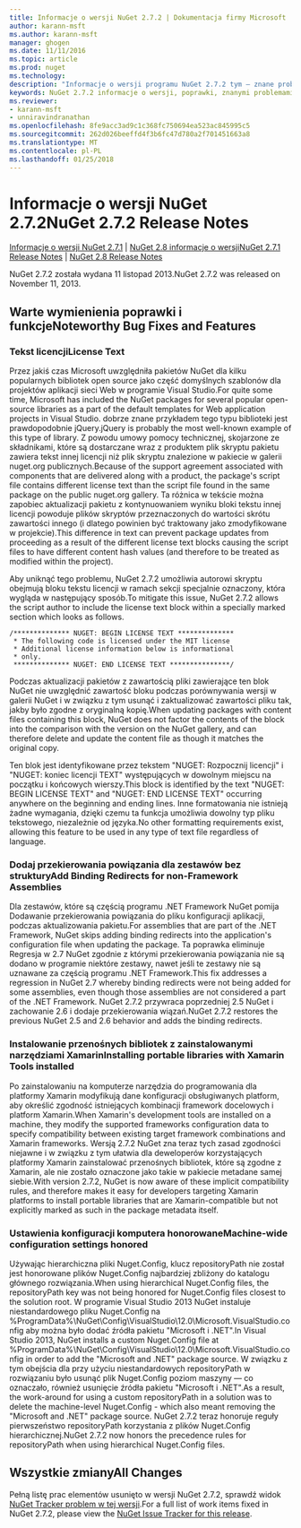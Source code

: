 ```yaml
---
title: Informacje o wersji NuGet 2.7.2 | Dokumentacja firmy Microsoft
author: karann-msft
ms.author: karann-msft
manager: ghogen
ms.date: 11/11/2016
ms.topic: article
ms.prod: nuget
ms.technology: 
description: "Informacje o wersji programu NuGet 2.7.2 tym — znane problemy, poprawki, dodatkowe funkcje i dcr."
keywords: NuGet 2.7.2 informacje o wersji, poprawki, znanymi problemami, nowe funkcje, dcr
ms.reviewer:
- karann-msft
- unniravindranathan
ms.openlocfilehash: 8fe9acc3ad9c1c368fc750694ea523ac845995c5
ms.sourcegitcommit: 262d026beeffd4f3b6fc47d780a2f701451663a8
ms.translationtype: MT
ms.contentlocale: pl-PL
ms.lasthandoff: 01/25/2018
---
```

# <a name="nuget-272-release-notes"></a><span data-ttu-id="0db15-104">Informacje o wersji NuGet 2.7.2</span><span class="sxs-lookup"><span data-stu-id="0db15-104">NuGet 2.7.2 Release Notes</span></span>

<span data-ttu-id="0db15-105">[Informacje o wersji NuGet 2.7.1](../release-notes/nuget-2.7.1.md) | [NuGet 2.8 informacje o wersji](../release-notes/nuget-2.8.md)</span><span class="sxs-lookup"><span data-stu-id="0db15-105">[NuGet 2.7.1 Release Notes](../release-notes/nuget-2.7.1.md) | [NuGet 2.8 Release Notes](../release-notes/nuget-2.8.md)</span></span>

<span data-ttu-id="0db15-106">NuGet 2.7.2 została wydana 11 listopad 2013.</span><span class="sxs-lookup"><span data-stu-id="0db15-106">NuGet 2.7.2 was released on November 11, 2013.</span></span>

## <a name="noteworthy-bug-fixes-and-features"></a><span data-ttu-id="0db15-107">Warte wymienienia poprawki i funkcje</span><span class="sxs-lookup"><span data-stu-id="0db15-107">Noteworthy Bug Fixes and Features</span></span>

### <a name="license-text"></a><span data-ttu-id="0db15-108">Tekst licencji</span><span class="sxs-lookup"><span data-stu-id="0db15-108">License Text</span></span>
<span data-ttu-id="0db15-109">Przez jakiś czas Microsoft uwzględniła pakietów NuGet dla kilku popularnych bibliotek open source jako część domyślnych szablonów dla projektów aplikacji sieci Web w programie Visual Studio.</span><span class="sxs-lookup"><span data-stu-id="0db15-109">For quite some time, Microsoft has included the NuGet packages for several popular open-source libraries as a part of the default templates for Web application projects in Visual Studio.</span></span> <span data-ttu-id="0db15-110">dobrze znane przykładem tego typu biblioteki jest prawdopodobnie jQuery.</span><span class="sxs-lookup"><span data-stu-id="0db15-110">jQuery is probably the most well-known example of this type of library.</span></span> <span data-ttu-id="0db15-111">Z powodu umowy pomocy technicznej, skojarzone ze składnikami, które są dostarczane wraz z produktem plik skryptu pakietu zawiera tekst innej licencji niż plik skryptu znalezione w pakiecie w galerii nuget.org publicznych.</span><span class="sxs-lookup"><span data-stu-id="0db15-111">Because of the support agreement associated with components that are delivered along with a product, the package's script file contains different license text than the script file found in the same package on the public nuget.org gallery.</span></span> <span data-ttu-id="0db15-112">Ta różnica w tekście można zapobiec aktualizacji pakietu z kontynuowaniem wyniku bloki tekstu innej licencji powoduje plików skryptów przeznaczonych do wartości skrótu zawartości innego (i dlatego powinien być traktowany jako zmodyfikowane w projekcie).</span><span class="sxs-lookup"><span data-stu-id="0db15-112">This difference in text can prevent package updates from proceeding as a result of the different license text blocks causing the script files to have different content hash values (and therefore to be treated as modified within the project).</span></span>

<span data-ttu-id="0db15-113">Aby uniknąć tego problemu, NuGet 2.7.2 umożliwia autorowi skryptu obejmują bloku tekstu licencji w ramach sekcji specjalnie oznaczony, która wygląda w następujący sposób.</span><span class="sxs-lookup"><span data-stu-id="0db15-113">To mitigate this issue, NuGet 2.7.2 allows the script author to include the license text block within a specially marked section which looks as follows.</span></span>

    /************** NUGET: BEGIN LICENSE TEXT **************
     * The following code is licensed under the MIT license
     * Additional license information below is informational
     * only.
     ************** NUGET: END LICENSE TEXT ***************/

<span data-ttu-id="0db15-114">Podczas aktualizacji pakietów z zawartością pliki zawierające ten blok NuGet nie uwzględnić zawartość bloku podczas porównywania wersji w galerii NuGet i w związku z tym usunąć i zaktualizować zawartości pliku tak, jakby było zgodne z oryginalną kopię.</span><span class="sxs-lookup"><span data-stu-id="0db15-114">When updating packages with content files containing this block, NuGet does not factor the contents of the block into the comparison with the version on the NuGet gallery, and can therefore delete and update the content file as though it matches the original copy.</span></span>

<span data-ttu-id="0db15-115">Ten blok jest identyfikowane przez tekstem "NUGET: Rozpocznij licencji" i "NUGET: koniec licencji TEXT" występujących w dowolnym miejscu na początku i końcowych wierszy.</span><span class="sxs-lookup"><span data-stu-id="0db15-115">This block is identified by the text "NUGET: BEGIN LICENSE TEXT" and "NUGET: END LICENSE TEXT" occurring anywhere on the beginning and ending lines.</span></span>  <span data-ttu-id="0db15-116">Inne formatowania nie istnieją żadne wymagania, dzięki czemu ta funkcja umożliwia dowolny typ pliku tekstowego, niezależnie od języka.</span><span class="sxs-lookup"><span data-stu-id="0db15-116">No other formatting requirements exist, allowing this feature to be used in any type of text file regardless of language.</span></span>

### <a name="add-binding-redirects-for-non-framework-assemblies"></a><span data-ttu-id="0db15-117">Dodaj przekierowania powiązania dla zestawów bez struktury</span><span class="sxs-lookup"><span data-stu-id="0db15-117">Add Binding Redirects for non-Framework Assemblies</span></span>
<span data-ttu-id="0db15-118">Dla zestawów, które są częścią programu .NET Framework NuGet pomija Dodawanie przekierowania powiązania do pliku konfiguracji aplikacji, podczas aktualizowania pakietu.</span><span class="sxs-lookup"><span data-stu-id="0db15-118">For assemblies that are part of the .NET Framework, NuGet skips adding binding redirects into the application's configuration file when updating the package.</span></span> <span data-ttu-id="0db15-119">Ta poprawka eliminuje Regresja w 2.7 NuGet zgodnie z którymi przekierowania powiązania nie są dodano w programie niektóre zestawy, nawet jeśli te zestawy nie są uznawane za częścią programu .NET Framework.</span><span class="sxs-lookup"><span data-stu-id="0db15-119">This fix addresses a regression in NuGet 2.7 whereby binding redirects were not being added for some assemblies, even though those assemblies are not considered a part of the .NET Framework.</span></span> <span data-ttu-id="0db15-120">NuGet 2.7.2 przywraca poprzedniej 2.5 NuGet i zachowanie 2.6 i dodaje przekierowania wiązań.</span><span class="sxs-lookup"><span data-stu-id="0db15-120">NuGet 2.7.2 restores the previous NuGet 2.5 and 2.6 behavior and adds the binding redirects.</span></span>

### <a name="installing-portable-libraries-with-xamarin-tools-installed"></a><span data-ttu-id="0db15-121">Instalowanie przenośnych bibliotek z zainstalowanymi narzędziami Xamarin</span><span class="sxs-lookup"><span data-stu-id="0db15-121">Installing portable libraries with Xamarin Tools installed</span></span>
<span data-ttu-id="0db15-122">Po zainstalowaniu na komputerze narzędzia do programowania dla platformy Xamarin modyfikują dane konfiguracji obsługiwanych platform, aby określić zgodność istniejących kombinacji framework docelowych i platform Xamarin.</span><span class="sxs-lookup"><span data-stu-id="0db15-122">When Xamarin's development tools are installed on a machine, they modify the supported frameworks configuration data to specify compatibility between existing target framework combinations and Xamarin frameworks.</span></span> <span data-ttu-id="0db15-123">Wersją 2.7.2 NuGet zna teraz tych zasad zgodności niejawne i w związku z tym ułatwia dla deweloperów korzystających platformy Xamarin zainstalować przenośnych bibliotek, które są zgodne z Xamarin, ale nie zostało oznaczone jako takie w pakiecie metadane samej siebie.</span><span class="sxs-lookup"><span data-stu-id="0db15-123">With version 2.7.2, NuGet is now aware of these implicit compatibility rules, and therefore makes it easy for developers targeting Xamarin platforms to install portable libraries that are Xamarin-compatible but not explicitly marked as such in the package metadata itself.</span></span>

### <a name="machine-wide-configuration-settings-honored"></a><span data-ttu-id="0db15-124">Ustawienia konfiguracji komputera honorowane</span><span class="sxs-lookup"><span data-stu-id="0db15-124">Machine-wide configuration settings honored</span></span>
<span data-ttu-id="0db15-125">Używając hierarchiczna pliki Nuget.Config, klucz repositoryPath nie został jest honorowane plików Nuget.Config najbardziej zbliżony do katalogu głównego rozwiązania.</span><span class="sxs-lookup"><span data-stu-id="0db15-125">When using hierarchical Nuget.Config files, the repositoryPath key was not being honored for Nuget.Config files closest to the solution root.</span></span> <span data-ttu-id="0db15-126">W programie Visual Studio 2013 NuGet instaluje niestandardowego pliku Nuget.Config na %ProgramData%\NuGet\Config\VisualStudio\12.0\Microsoft.VisualStudio.config aby można było dodać źródła pakietu "Microsoft i .NET".</span><span class="sxs-lookup"><span data-stu-id="0db15-126">In Visual Studio 2013, NuGet installs a custom Nuget.Config file at %ProgramData%\NuGet\Config\VisualStudio\12.0\Microsoft.VisualStudio.config in order to add the "Microsoft and .NET" package source.</span></span> <span data-ttu-id="0db15-127">W związku z tym obejścia dla przy użyciu niestandardowych repositoryPath w rozwiązaniu było usunąć plik Nuget.Config poziom maszyny — co oznaczało, również usunięcie źródła pakietu "Microsoft i .NET".</span><span class="sxs-lookup"><span data-stu-id="0db15-127">As a result, the work-around for using a custom repositoryPath in a solution was to delete the machine-level Nuget.Config - which also meant removing the "Microsoft and .NET" package source.</span></span> <span data-ttu-id="0db15-128">NuGet 2.7.2 teraz honoruje reguły pierwszeństwo repositoryPath korzystania z plików Nuget.Config hierarchicznej.</span><span class="sxs-lookup"><span data-stu-id="0db15-128">NuGet 2.7.2 now honors the precedence rules for repositoryPath when using hierarchical Nuget.Config files.</span></span>

## <a name="all-changes"></a><span data-ttu-id="0db15-129">Wszystkie zmiany</span><span class="sxs-lookup"><span data-stu-id="0db15-129">All Changes</span></span>
<span data-ttu-id="0db15-130">Pełną listę prac elementów usunięto w wersji NuGet 2.7.2, sprawdź widok [NuGet Tracker problem w tej wersji](https://nuget.codeplex.com/workitem/list/advanced?keyword=&status=All&type=All&priority=All&release=NuGet%202.7.2&assignedTo=All&component=All&sortField=LastUpdatedDate&sortDirection=Descending&page=0&reasonClosed=Fixed).</span><span class="sxs-lookup"><span data-stu-id="0db15-130">For a full list of work items fixed in NuGet 2.7.2, please view the [NuGet Issue Tracker for this release](https://nuget.codeplex.com/workitem/list/advanced?keyword=&status=All&type=All&priority=All&release=NuGet%202.7.2&assignedTo=All&component=All&sortField=LastUpdatedDate&sortDirection=Descending&page=0&reasonClosed=Fixed).</span></span>
